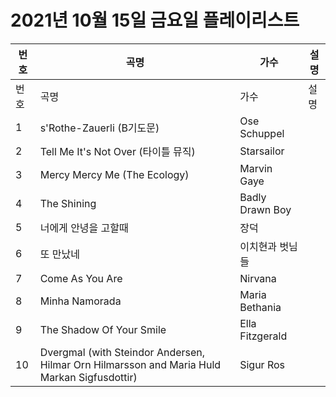 # 2021년 10월 15일 금요일 플레이리스트

| 번호 | 곡명 | 가수 | 설명 |
|------|------|------|------|
| 번호 | 곡명 | 가수 | 설명 |
| 1 | s'Rothe-Zauerli (B기도문) | Ose Schuppel |  |
| 2 | Tell Me It's Not Over (타이틀 뮤직) | Starsailor |  |
| 3 | Mercy Mercy Me (The Ecology) | Marvin Gaye |  |
| 4 | The Shining | Badly Drawn Boy |  |
| 5 | 너에게 안녕을 고할때 | 장덕 |  |
| 6 | 또 만났네 | 이치현과 벗님들 |  |
| 7 | Come As You Are | Nirvana |  |
| 8 | Minha Namorada | Maria Bethania |  |
| 9 | The Shadow Of Your Smile | Ella Fitzgerald |  |
| 10 | Dvergmal (with Steindor Andersen, Hilmar Orn Hilmarsson and Maria Huld Markan Sigfusdottir) | Sigur Ros |  |
